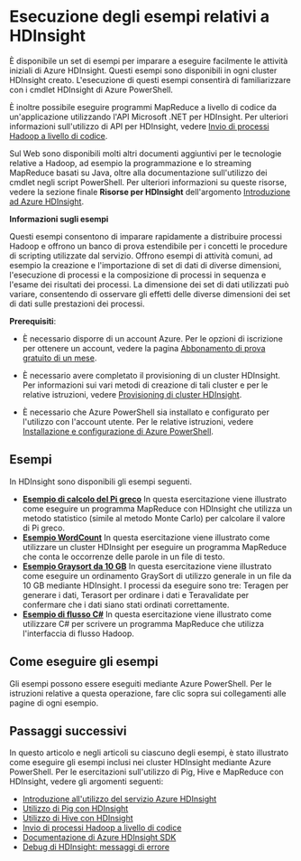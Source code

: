 <properties linkid="manage-services-hdinsight-howto-run-samples" urlDisplayName="Run HDInsight Samples" pageTitle="Run the HDInsight samples | Azure" metaKeywords="" description="Get started using the Azure HDInsight service with the samples provided. Use PowerShell scripts that run MapReduce programs on data clusters." metaCanonical="" services="hdinsight" documentationCenter="" title="Run the HDInsight samples" authors="bradsev" solutions="" manager="paulettm" editor="cgronlun" />

Esecuzione degli esempi relativi a HDInsight
============================================

È disponibile un set di esempi per imparare a eseguire facilmente le attività iniziali di Azure HDInsight. Questi esempi sono disponibili in ogni cluster HDInsight creato. L'esecuzione di questi esempi consentirà di familiarizzare con i cmdlet HDInsight di Azure PowerShell.

È inoltre possibile eseguire programmi MapReduce a livello di codice da un'applicazione utilizzando l'API Microsoft .NET per HDInsight. Per ulteriori informazioni sull'utilizzo di API per HDInsight, vedere [Invio di processi Hadoop a livello di codice](/en-us/manage/services/hdinsight/submit-hadoop-jobs-programmatically/).

Sul Web sono disponibili molti altri documenti aggiuntivi per le tecnologie relative a Hadoop, ad esempio la programmazione e lo streaming MapReduce basati su Java, oltre alla documentazione sull'utilizzo dei cmdlet negli script PowerShell. Per ulteriori informazioni su queste risorse, vedere la sezione finale **Risorse per HDInsight** dell'argomento [Introduzione ad Azure HDInsight](/en-us/manage/services/hdinsight/introduction-hdinsight/).

**Informazioni sugli esempi**

Questi esempi consentono di imparare rapidamente a distribuire processi Hadoop e offrono un banco di prova estendibile per i concetti le procedure di scripting utilizzate dal servizio. Offrono esempi di attività comuni, ad esempio la creazione e l'importazione di set di dati di diverse dimensioni, l'esecuzione di processi e la composizione di processi in sequenza e l'esame dei risultati dei processi. La dimensione dei set di dati utilizzati può variare, consentendo di osservare gli effetti delle diverse dimensioni dei set di dati sulle prestazioni dei processi.

**Prerequisiti**:

-   È necessario disporre di un account Azure. Per le opzioni di iscrizione per ottenere un account, vedere la pagina [Abbonamento di prova gratuito di un mese](http://www.windowsazure.com/it-it/pricing/free-trial/).

-   È necessario avere completato il provisioning di un cluster HDInsight. Per informazioni sui vari metodi di creazione di tali cluster e per le relative istruzioni, vedere [Provisioning di cluster HDInsight](/en-us/manage/services/hdinsight/provision-hdinsight-clusters/).

-   È necessario che Azure PowerShell sia installato e configurato per l'utilizzo con l'account utente. Per le relative istruzioni, vedere [Installazione e configurazione di Azure PowerShell](/it-it/documentation/articles/install-configure-powershell/).

Esempi
------

In HDInsight sono disponibili gli esempi seguenti.

-   [**Esempio di calcolo del Pi greco**](/en-us/manage/services/hdinsight/howto-run-samples/sample-pi-estimator/) In questa esercitazione viene illustrato come eseguire un programma MapReduce con HDInsight che utilizza un metodo statistico (simile al metodo Monte Carlo) per calcolare il valore di Pi greco.
-   [**Esempio WordCount**](/en-us/manage/services/hdinsight/howto-run-samples/sample-wordcount/) In questa esercitazione viene illustrato come utilizzare un cluster HDInsight per eseguire un programma MapReduce che conta le occorrenze delle parole in un file di testo.
-   [**Esempio Graysort da 10 GB**](/en-us/manage/services/hdinsight/howto-run-samples/sample-10gb-graysort/) In questa esercitazione viene illustrato come eseguire un ordinamento GraySort di utilizzo generale in un file da 10 GB mediante HDInsight. I processi da eseguire sono tre: Teragen per generare i dati, Terasort per ordinare i dati e Teravalidate per confermare che i dati siano stati ordinati correttamente.
-   [**Esempio di flusso C\#**](/en-us/manage/services/hdinsight/howto-run-samples/sample-csharp-streaming/) In questa esercitazione viene illustrato come utilizzare C\# per scrivere un programma MapReduce che utilizza l'interfaccia di flusso Hadoop.

Come eseguire gli esempi
------------------------

Gli esempi possono essere eseguiti mediante Azure PowerShell. Per le istruzioni relative a questa operazione, fare clic sopra sui collegamenti alle pagine di ogni esempio.

Passaggi successivi
-------------------

In questo articolo e negli articoli su ciascuno degli esempi, è stato illustrato come eseguire gli esempi inclusi nei cluster HDInsight mediante Azure PowerShell. Per le esercitazioni sull'utilizzo di Pig, Hive e MapReduce con HDInsight, vedere gli argomenti seguenti:

-   [Introduzione all'utilizzo del servizio Azure HDInsight](/en-us/manage/services/hdinsight/get-started-hdinsight/)
-   [Utilizzo di Pig con HDInsight](/en-us/manage/services/hdinsight/using-pig-with-hdinsight/)
-   [Utilizzo di Hive con HDInsight](/en-us/manage/services/hdinsight/using-hive-with-hdinsight/)
-   [Invio di processi Hadoop a livello di codice](/en-us/manage/services/hdinsight/submit-hadoop-jobs-programmatically/)
-   [Documentazione di Azure HDInsight SDK](http://msdnstage.redmond.corp.microsoft.com/en-us/library/dn479185.aspx)
-   [Debug di HDInsight: messaggi di errore](/en-us/manage/services/hdinsight/debug-error-messages/)

